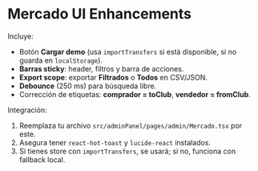# Mercado UI Enhancements

Incluye:
- Botón **Cargar demo** (usa `importTransfers` si está disponible, si no guarda en `localStorage`).
- **Barras sticky**: header, filtros y barra de acciones.
- **Export scope**: exportar **Filtrados** o **Todos** en CSV/JSON.
- **Debounce** (250 ms) para búsqueda libre.
- Corrección de etiquetas: **comprador = toClub**, **vendedor = fromClub**.

Integración:
1) Reemplaza tu archivo `src/adminPanel/pages/admin/Mercado.tsx` por este.
2) Asegura tener `react-hot-toast` y `lucide-react` instalados.
3) Si tienes store con `importTransfers`, se usará; si no, funciona con fallback local.